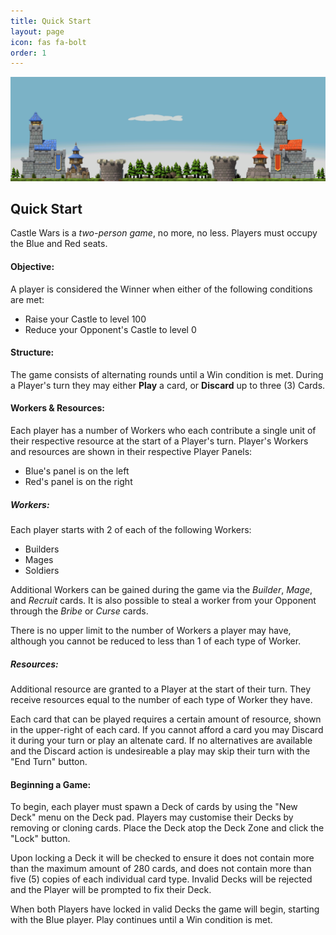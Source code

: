 ```yaml
---
title: Quick Start
layout: page
icon: fas fa-bolt
order: 1
---
```


<img src="https://raw.githubusercontent.com/stom66/tts-castle-wars/gh-pages/assets/img/banner.png" class="img-fluid" />

## Quick Start

Castle Wars is a *two-person game*, no more, no less. Players must occupy the Blue and Red seats. 

#### Objective: 

A player is considered the Winner when either of the following conditions are met:

* Raise your Castle to level 100
* Reduce your Opponent's Castle to level 0

#### Structure:

The game consists of alternating rounds until a Win condition is met. During a Player's turn they may either **Play** a card, or **Discard** up to three (3) Cards.

#### Workers & Resources:

Each player has a number of Workers who each contribute a single unit of their respective resource at the start of a Player's turn. Player's Workers and resources are shown in their respective Player Panels:

* Blue's panel is on the left 
* Red's panel is on the right

##### Workers:

Each player starts with 2 of each of the following Workers:

* Builders
* Mages
* Soldiers

Additional Workers can be gained during the game via the *Builder*, *Mage*, and *Recruit* cards. It is also possible to steal a worker from your Opponent through the *Bribe* or *Curse* cards.

There is no upper limit to the number of Workers a player may have, although you cannot be reduced to less than 1 of each type of Worker.

##### Resources:

Additional resource are granted to a Player at the start of their turn. They receive resources equal to the number of each type of Worker they have.

Each card that can be played requires a certain amount of resource, shown in the upper-right of each card. If you cannot afford a card you may Discard it during your turn or play an altenate card. If no alternatives are available and the Discard action is undesireable a play may skip their turn with the "End Turn" button.

#### Beginning a Game:

To begin, each player must spawn a Deck of cards by using the "New Deck" menu on the Deck pad. Players may customise their Decks by removing or cloning cards. Place the Deck atop the Deck Zone and click the "Lock" button.

Upon locking a Deck it will be checked to ensure it does not contain more than the maximum amount of 280 cards, and does not contain more than five (5) copies of each individual card type. Invalid Decks will be rejected and the Player will be prompted to fix their Deck.

When both Players have locked in valid Decks the game will begin, starting with the Blue player. Play continues until a Win condition is met.